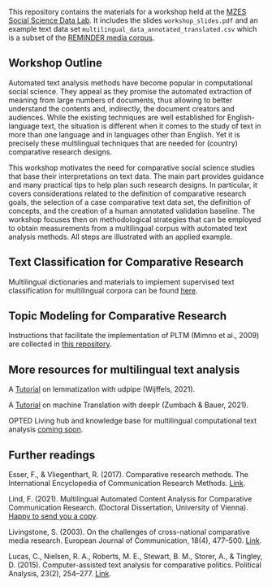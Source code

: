 This repository contains the materials for a workshop held at the [MZES Social Science Data Lab](https://www.mzes.uni-mannheim.de/socialsciencedatalab/).
It includes the slides `workshop_slides.pdf` and an example text data set `multilingual_data_annotated_translated.csv` which is a subset of the [REMINDER media corpus](https://doi.org/10.11587/IEGQ1B).

## Workshop Outline
Automated text analysis methods have become popular in computational social science. They appeal as they promise the automated extraction of meaning from large numbers of documents, thus allowing to better understand the contents and, indirectly, the document creators and audiences. While the existing techniques are well established for English-language text, the situation is different when it comes to the study of text in more than one language and in languages other than English. Yet it is precisely these multilingual techniques that are needed for (country) comparative research designs. 

This workshop motivates the need for comparative social science studies that base their interpretations on text data. The main part provides guidance and many practical tips to help plan such research designs. In particular, it covers considerations related to the definition of comparative research goals, the selection of a case comparative text data set, the definition of concepts, and the creation of a human annotated validation baseline. The workshop focuses then on methodological strategies that can be employed to obtain measurements from a multilingual corpus with automated text analysis methods. All steps are illustrated with an applied example.



## Text Classification for Comparative Research

Multilingual dictionaries and materials to implement supervised text classification for multilingual corpora can be found [here](https://github.com/Christoph/MultilingualTextAnalysis).

## Topic Modeling for Comparative Research

Instructions that facilitate the implementation of PLTM (Mimno et al., 2009) are collected in [this repository](https://github.com/fabiennelind/Topic-Modeling-for-Comparative-Research).

## More resources for multilingual text analysis

A [Tutorial](https://cran.r-project.org/web/packages/udpipe/vignettes/udpipe-annotation.html) on lemmatization with udpipe (Wijffels, 2021). 

A [Tutorial](https://github.com/zumbov2/deeplr) on machine Translation with deeplr (Zumbach & Bauer, 2021).

OPTED Living hub and knowledge base for multilingual computational text analysis [coming soon](https://opted.eu/designing-an-infrastructure/wp6-multilingual-text-analysis-and-validation-standards/).

## Further readings

Esser, F., & Vliegenthart, R. (2017). Comparative research methods. The International Encyclopedia of Communication Research Methods. [Link](https://doi.org/10.1002/9781118901731.iecrm0035).

Lind, F. (2021). Multilingual Automated Content Analysis for Comparative Communication Research. (Doctoral Dissertation, University of Vienna). [Happy to send you a copy](mailto:fabienne.lind@univie.ac.at).

Livingstone, S. (2003). On the challenges of cross-national comparative media research. European Journal of Communication, 18(4), 477–500. [Link](https://doi.org/10.1177/0267323103184003). 

Lucas, C., Nielsen, R. A., Roberts, M. E., Stewart, B. M., Storer, A., & Tingley, D. (2015). Computer-assisted text analysis for comparative politics. Political Analysis, 23(2), 254–277. [Link](https://doi.org/10.1093/pan/mpu019).








